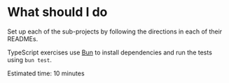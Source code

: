 What should I do
================

Set up each of the sub-projects by following the directions in each of their READMEs.

TypeScript exercises use [Bun](https://bun.sh/) to install dependencies and run the tests using `bun test`.

Estimated time: 10 minutes
